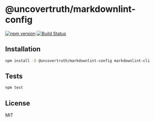 # @uncovertruth/markdownlint-config

[![npm version](https://badge.fury.io/js/%40uncovertruth%2Fmarkdownlint-config.svg)](https://badge.fury.io/js/%40uncovertruth%2Fmarkdownlint-config)
[![Build Status](https://travis-ci.org/uncovertruth/styleguide.svg?branch=master)](https://travis-ci.org/uncovertruth/styleguide)

## Installation

```sh
npm install -D @uncovertruth/markdownlint-config markdownlint-cli
```

## Tests

```sh
npm test
```

## License

MIT
